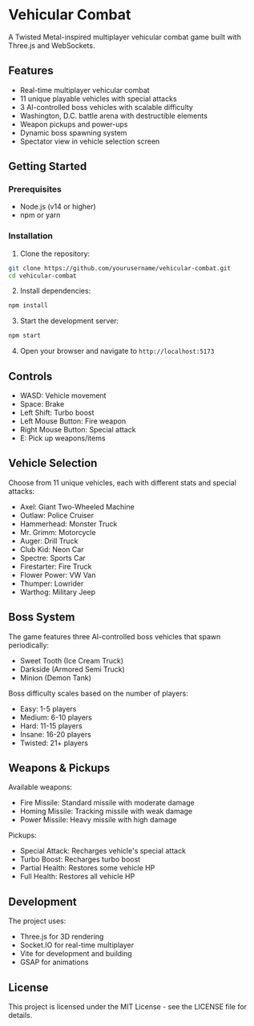 # Vehicular Combat

A Twisted Metal-inspired multiplayer vehicular combat game built with Three.js and WebSockets.

## Features

- Real-time multiplayer vehicular combat
- 11 unique playable vehicles with special attacks
- 3 AI-controlled boss vehicles with scalable difficulty
- Washington, D.C. battle arena with destructible elements
- Weapon pickups and power-ups
- Dynamic boss spawning system
- Spectator view in vehicle selection screen

## Getting Started

### Prerequisites

- Node.js (v14 or higher)
- npm or yarn

### Installation

1. Clone the repository:
```bash
git clone https://github.com/yourusername/vehicular-combat.git
cd vehicular-combat
```

2. Install dependencies:
```bash
npm install
```

3. Start the development server:
```bash
npm start
```

4. Open your browser and navigate to `http://localhost:5173`

## Controls

- WASD: Vehicle movement
- Space: Brake
- Left Shift: Turbo boost
- Left Mouse Button: Fire weapon
- Right Mouse Button: Special attack
- E: Pick up weapons/items

## Vehicle Selection

Choose from 11 unique vehicles, each with different stats and special attacks:

- Axel: Giant Two-Wheeled Machine
- Outlaw: Police Cruiser
- Hammerhead: Monster Truck
- Mr. Grimm: Motorcycle
- Auger: Drill Truck
- Club Kid: Neon Car
- Spectre: Sports Car
- Firestarter: Fire Truck
- Flower Power: VW Van
- Thumper: Lowrider
- Warthog: Military Jeep

## Boss System

The game features three AI-controlled boss vehicles that spawn periodically:

- Sweet Tooth (Ice Cream Truck)
- Darkside (Armored Semi Truck)
- Minion (Demon Tank)

Boss difficulty scales based on the number of players:
- Easy: 1-5 players
- Medium: 6-10 players
- Hard: 11-15 players
- Insane: 16-20 players
- Twisted: 21+ players

## Weapons & Pickups

Available weapons:
- Fire Missile: Standard missile with moderate damage
- Homing Missile: Tracking missile with weak damage
- Power Missile: Heavy missile with high damage

Pickups:
- Special Attack: Recharges vehicle's special attack
- Turbo Boost: Recharges turbo boost
- Partial Health: Restores some vehicle HP
- Full Health: Restores all vehicle HP

## Development

The project uses:
- Three.js for 3D rendering
- Socket.IO for real-time multiplayer
- Vite for development and building
- GSAP for animations

## License

This project is licensed under the MIT License - see the LICENSE file for details. 
